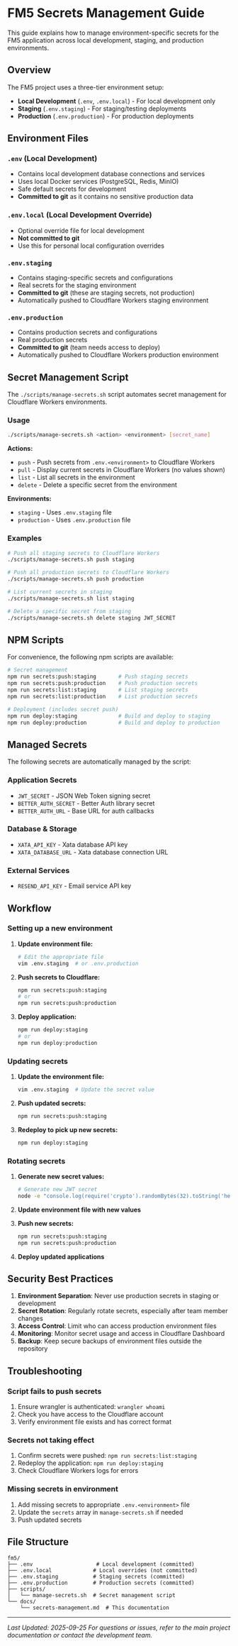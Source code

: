 # FM5 Secrets Management Guide

This guide explains how to manage environment-specific secrets for the FM5 application across local development, staging, and production environments.

## Overview

The FM5 project uses a three-tier environment setup:

- **Local Development** (`.env`, `.env.local`) - For local development only
- **Staging** (`.env.staging`) - For staging/testing deployments
- **Production** (`.env.production`) - For production deployments

## Environment Files

### `.env` (Local Development)

- Contains local development database connections and services
- Uses local Docker services (PostgreSQL, Redis, MinIO)
- Safe default secrets for development
- **Committed to git** as it contains no sensitive production data

### `.env.local` (Local Development Override)

- Optional override file for local development
- **Not committed to git**
- Use this for personal local configuration overrides

### `.env.staging`

- Contains staging-specific secrets and configurations
- Real secrets for the staging environment
- **Committed to git** (these are staging secrets, not production)
- Automatically pushed to Cloudflare Workers staging environment

### `.env.production`

- Contains production secrets and configurations
- Real production secrets
- **Committed to git** (team needs access to deploy)
- Automatically pushed to Cloudflare Workers production environment

## Secret Management Script

The `./scripts/manage-secrets.sh` script automates secret management for Cloudflare Workers environments.

### Usage

```bash
./scripts/manage-secrets.sh <action> <environment> [secret_name]
```

**Actions:**

- `push` - Push secrets from `.env.<environment>` to Cloudflare Workers
- `pull` - Display current secrets in Cloudflare Workers (no values shown)
- `list` - List all secrets in the environment
- `delete` - Delete a specific secret from the environment

**Environments:**

- `staging` - Uses `.env.staging` file
- `production` - Uses `.env.production` file

### Examples

```bash
# Push all staging secrets to Cloudflare Workers
./scripts/manage-secrets.sh push staging

# Push all production secrets to Cloudflare Workers
./scripts/manage-secrets.sh push production

# List current secrets in staging
./scripts/manage-secrets.sh list staging

# Delete a specific secret from staging
./scripts/manage-secrets.sh delete staging JWT_SECRET
```

## NPM Scripts

For convenience, the following npm scripts are available:

```bash
# Secret management
npm run secrets:push:staging       # Push staging secrets
npm run secrets:push:production    # Push production secrets
npm run secrets:list:staging       # List staging secrets
npm run secrets:list:production    # List production secrets

# Deployment (includes secret push)
npm run deploy:staging             # Build and deploy to staging
npm run deploy:production          # Build and deploy to production
```

## Managed Secrets

The following secrets are automatically managed by the script:

### Application Secrets

- `JWT_SECRET` - JSON Web Token signing secret
- `BETTER_AUTH_SECRET` - Better Auth library secret
- `BETTER_AUTH_URL` - Base URL for auth callbacks

### Database & Storage

- `XATA_API_KEY` - Xata database API key
- `XATA_DATABASE_URL` - Xata database connection URL

### External Services

- `RESEND_API_KEY` - Email service API key

## Workflow

### Setting up a new environment

1. **Update environment file:**

   ```bash
   # Edit the appropriate file
   vim .env.staging  # or .env.production
   ```

2. **Push secrets to Cloudflare:**

   ```bash
   npm run secrets:push:staging
   # or
   npm run secrets:push:production
   ```

3. **Deploy application:**
   ```bash
   npm run deploy:staging
   # or
   npm run deploy:production
   ```

### Updating secrets

1. **Update the environment file:**

   ```bash
   vim .env.staging  # Update the secret value
   ```

2. **Push updated secrets:**

   ```bash
   npm run secrets:push:staging
   ```

3. **Redeploy to pick up new secrets:**
   ```bash
   npm run deploy:staging
   ```

### Rotating secrets

1. **Generate new secret values:**

   ```bash
   # Generate new JWT secret
   node -e "console.log(require('crypto').randomBytes(32).toString('hex'))"
   ```

2. **Update environment file with new values**

3. **Push new secrets:**

   ```bash
   npm run secrets:push:staging
   npm run secrets:push:production
   ```

4. **Deploy updated applications**

## Security Best Practices

1. **Environment Separation**: Never use production secrets in staging or development
2. **Secret Rotation**: Regularly rotate secrets, especially after team member changes
3. **Access Control**: Limit who can access production environment files
4. **Monitoring**: Monitor secret usage and access in Cloudflare Dashboard
5. **Backup**: Keep secure backups of environment files outside the repository

## Troubleshooting

### Script fails to push secrets

1. Ensure wrangler is authenticated: `wrangler whoami`
2. Check you have access to the Cloudflare account
3. Verify environment file exists and has correct format

### Secrets not taking effect

1. Confirm secrets were pushed: `npm run secrets:list:staging`
2. Redeploy the application: `npm run deploy:staging`
3. Check Cloudflare Workers logs for errors

### Missing secrets in environment

1. Add missing secrets to appropriate `.env.<environment>` file
2. Update the `secrets` array in `manage-secrets.sh` if needed
3. Push updated secrets

## File Structure

```
fm5/
├── .env                    # Local development (committed)
├── .env.local             # Local overrides (not committed)
├── .env.staging           # Staging secrets (committed)
├── .env.production        # Production secrets (committed)
├── scripts/
│   └── manage-secrets.sh  # Secret management script
└── docs/
    └── secrets-management.md  # This documentation
```

---

_Last Updated: 2025-09-25_
_For questions or issues, refer to the main project documentation or contact the development team._
